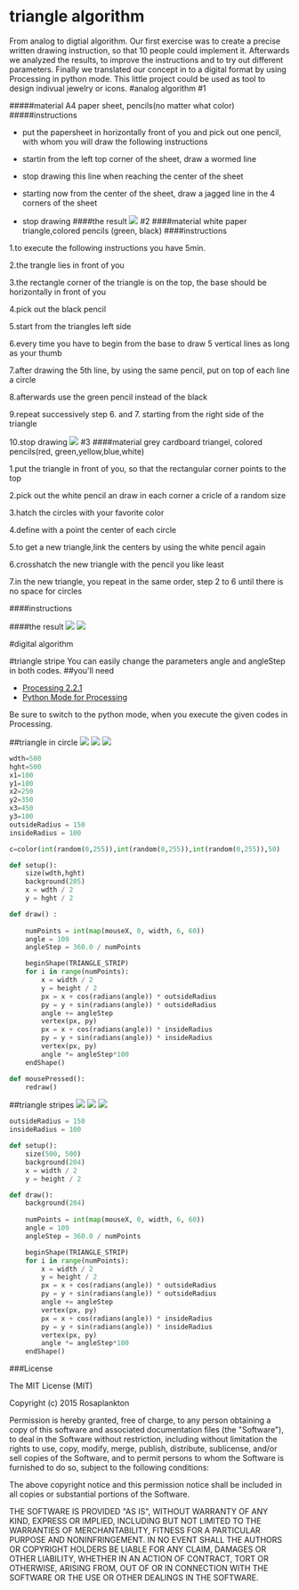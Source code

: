 # triangle algorithm

From analog to digtial algorithm. Our first exercise was to create a precise written drawing instruction, so that 10 people could implement it. Afterwards we analyzed the results, to improve the instructions and to try out different parameters. Finally we translated our concept in to a digital format by using Processing in python mode. This little project could be used as tool to design indivual jewelry or icons.
#analog algorithm
#1

#####material
A4 paper sheet, pencils(no matter what color)
#####instructions
- put the papersheet in horizontally front of you and
pick out one pencil, with whom you will draw the following instructions


- startin from the left top corner of the sheet, draw a wormed line 


- stop drawing this line when reaching the center of the sheet
- starting now from the center of the sheet, draw a jagged line in the 4 corners of the sheet

- stop drawing
####the result
![](images/algo3.png)
#2
####material
white paper triangle,colored pencils (green, black)	
####instructions

1.to execute the following instructions you have 5min.

2.the trangle lies in front of you

3.the rectangle corner of the triangle is on the top, the base should be horizontally in front of you

4.pick out the black pencil

5.start from the triangles left side

6.every time you have to begin from the base to draw 5 vertical lines as long as your thumb

7.after drawing the 5th line, by using the same pencil, put on top of each line a circle

8.afterwards use the green pencil instead of the black

9.repeat successively step 6. and 7. starting from the right side of the triangle

10.stop drawing
![](images/drei.png)
#3
####material
grey cardboard triangel, colored pencils(red, green,yellow,blue,white)

1.put the triangle in front of you, so that the rectangular corner points to the top

2.pick out the white pencil an draw in each corner a cricle of a random size

3.hatch the circles with your favorite color

4.define with a point the center of each circle

5.to get a new triangle,link the centers by using the white pencil again

6.crosshatch the new triangle with the pencil you like least

7.in the new triangle, you repeat in the same order, step 2 to 6 until there is no space for circles
 

####instructions

####the result
![](images/triangle4.png)
![](images/triangle1.png)

#digital algorithm





#triangle stripe
You can easily change the parameters angle and angleStep in both codes.
##you'll need
- [Processing 2.2.1](https://processing.org/)
- [Python Mode for Processing](https://github.com/jdf/processing.py)

Be sure to switch to the python mode, when you execute the given codes in Processing.

##triangle in circle
![](images/1.png) ![](images/2.png)  ![](images/3.png)
```python
wdth=500
hght=500
x1=100
y1=100
x2=250
y2=350
x3=450
y3=100
outsideRadius = 150
insideRadius = 100

c=color(int(random(0,255)),int(random(0,255)),int(random(0,255)),50)

def setup():
    size(wdth,hght)
    background(205)
    x = wdth / 2
    y = hght / 2

def draw() :
 
    numPoints = int(map(mouseX, 0, width, 6, 60))
    angle = 109
    angleStep = 360.0 / numPoints

    beginShape(TRIANGLE_STRIP)
    for i in range(numPoints):
        x = width / 2
        y = height / 2
        px = x + cos(radians(angle)) * outsideRadius
        py = y + sin(radians(angle)) * outsideRadius
        angle += angleStep
        vertex(px, py)
        px = x + cos(radians(angle)) * insideRadius
        py = y + sin(radians(angle)) * insideRadius
        vertex(px, py)
        angle *= angleStep*100
    endShape()

def mousePressed():
    redraw()
```




##triangle stripes
![](images/a.png) ![](images/b.png)  ![](images/c.png)
```python
outsideRadius = 150
insideRadius = 100

def setup():
    size(500, 500)
    background(204)
    x = width / 2
    y = height / 2

def draw():
    background(204)
    
    numPoints = int(map(mouseX, 0, width, 6, 60))
    angle = 109
    angleStep = 360.0 / numPoints

    beginShape(TRIANGLE_STRIP)
    for i in range(numPoints):
        x = width / 2
        y = height / 2
        px = x + cos(radians(angle)) * outsideRadius
        py = y + sin(radians(angle)) * outsideRadius
        angle += angleStep
        vertex(px, py)
        px = x + cos(radians(angle)) * insideRadius
        py = y + sin(radians(angle)) * insideRadius
        vertex(px, py)
        angle *= angleStep*100
    endShape()
```

###License

The MIT License (MIT)

Copyright (c) 2015 Rosaplankton

Permission is hereby granted, free of charge, to any person obtaining a copy
of this software and associated documentation files (the "Software"), to deal
in the Software without restriction, including without limitation the rights
to use, copy, modify, merge, publish, distribute, sublicense, and/or sell
copies of the Software, and to permit persons to whom the Software is
furnished to do so, subject to the following conditions:

The above copyright notice and this permission notice shall be included in
all copies or substantial portions of the Software.

THE SOFTWARE IS PROVIDED "AS IS", WITHOUT WARRANTY OF ANY KIND, EXPRESS OR
IMPLIED, INCLUDING BUT NOT LIMITED TO THE WARRANTIES OF MERCHANTABILITY,
FITNESS FOR A PARTICULAR PURPOSE AND NONINFRINGEMENT. IN NO EVENT SHALL THE
AUTHORS OR COPYRIGHT HOLDERS BE LIABLE FOR ANY CLAIM, DAMAGES OR OTHER
LIABILITY, WHETHER IN AN ACTION OF CONTRACT, TORT OR OTHERWISE, ARISING FROM,
OUT OF OR IN CONNECTION WITH THE SOFTWARE OR THE USE OR OTHER DEALINGS IN
THE SOFTWARE.
